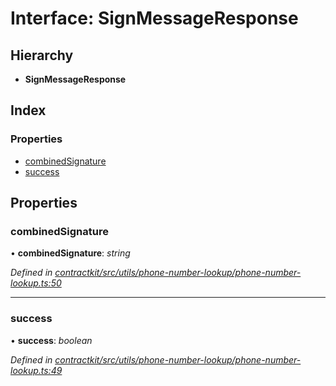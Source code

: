 # Interface: SignMessageResponse

## Hierarchy

* **SignMessageResponse**

## Index

### Properties

* [combinedSignature](_contractkit_src_utils_phone_number_lookup_phone_number_lookup_.signmessageresponse.md#combinedsignature)
* [success](_contractkit_src_utils_phone_number_lookup_phone_number_lookup_.signmessageresponse.md#success)

## Properties

###  combinedSignature

• **combinedSignature**: *string*

*Defined in [contractkit/src/utils/phone-number-lookup/phone-number-lookup.ts:50](https://github.com/celo-org/celo-monorepo/blob/master/packages/contractkit/src/utils/phone-number-lookup/phone-number-lookup.ts#L50)*

___

###  success

• **success**: *boolean*

*Defined in [contractkit/src/utils/phone-number-lookup/phone-number-lookup.ts:49](https://github.com/celo-org/celo-monorepo/blob/master/packages/contractkit/src/utils/phone-number-lookup/phone-number-lookup.ts#L49)*

